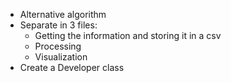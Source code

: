 - Alternative algorithm
- Separate in 3 files:
    - Getting the information and storing it in a csv
    - Processing
    - Visualization
- Create a Developer class

